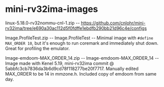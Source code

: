 # mini-rv32ima-images

linux-5.18.0-rv32nommu-cnl-1.zip -- https://github.com/cnlohr/mini-rv32ima/tree/e690a30ac112d5f0fdffe1ebdfb290bb21d96c4e/configs

Image.ProfileTest.zip -- Image.ProfileTest -- Minimal image with `#define MAX_ORDER 10`, but it's enough to run coremark and immediately shut down.  Great for profiling the emulator.

Image-emdoom-MAX_ORDER_14.zip -- Image-emdoom-MAX_ORDER_14 -- Image made with Kenel 5.19, mini-rv32ima commit @ 5abbfc3cb7836da3b6d9cd78f118277be20f7717.  Manually edited MAX_ORDER to be 14 in mmzone.h.  Included copy of emdoom from same day.
